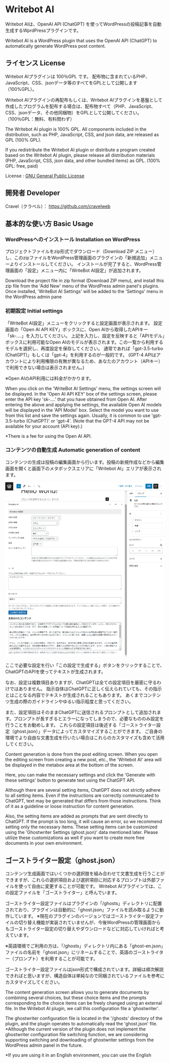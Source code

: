 # Writebot AI

Writebot AIは、OpenAI API (ChatGPT) を使ってWordPressの投稿記事を自動生成するWprdPressプラグインです。

Writebot AI is a WordPress plugin that uses the OpenAI API (ChatGPT) to automatically generate WordPress post content.

## ライセンス License

Writebot AIプラグインは 100％GPL です。
配布物に含まれているPHP、JavaScript、CSS、jsonデータ等のすべてをGPLとして公開します（100%GPL）。

Writebot AIプラグインの再配布もしくは、Writebot AIプラグインを基盤として作成したプログラムを配布する場合は、配布物すべて（PHP、JavaScript、CSS、jsonデータ、その他同梱物）をGPLとして公開してください。
（100％GPL：無料、有料問わず）

The Writebot AI plugin is 100% GPL.
All components included in the distribution, such as PHP, JavaScript, CSS, and json data, are released as GPL (100% GPL).

If you redistribute the Writebot AI plugin or distribute a program created based on the Writebot AI plugin, please release all distribution materials (PHP, JavaScript, CSS, json data, and other bundled items) as GPL.
(100% GPL: free, paid)

License : [GNU General Public License](http://www.gnu.org/licenses/gpl-2.0.html)

## 開発者 Developer

Cravel（クラベル）： https://github.com/cravelweb

## 基本的な使い方 Basic Usage

### WordPressへのインストール Installation on WordPress

プロジェクトファイルをzip形式でダウンロード（Download ZIP メニュー）し、このzipファイルをWordPress管理画面のプラグインの「新規追加」メニューよりインストールしてください。
インストールが完了すると、WordPress管理画面の「設定」メニュー内に「WriteBot AI設定」が追加されます。

Download the project file in zip format (Download ZIP menu), and install this zip file from the 'Add New' menu of the WordPress admin panel's plugins.
Once installed, 'WriteBot AI Settings' will be added to the 'Settings' menu in the WordPress admin pane

### 初期設定 Initial settings

「WriteBot AI設定」メニューをクリックすると設定画面が表示されます。
設定画面の「Open AI API KEY」ボックスに、Open AIから取得したAPIキー「sk-....」を入力してください。
上記を入力し、設定を反映すると「APIモデル」ボックスに利用可能なOpen AIのモデルが表示されます。この一覧から利用するモデルを選択し、再度設定を保存してください。
通常であれば「gpt-3.5-turbo (ChatGPT)」もしくは「gpt-4」を利用するのが一般的です。
(GPT-4 APIはアカウントにより利用権限の有無が異なるため、あなたのアカウント（APIキー）で利用できない場合は表示されません。)

※Open AIのAPI利用には料金がかかります。

When you click on the 'WriteBot AI Settings' menu, the settings screen will be displayed.
In the 'Open AI API KEY' box of the settings screen, please enter the API key 'sk-....' that you have obtained from Open AI.
After entering the above and applying the settings, the available Open AI models will be displayed in the 'API Model' box. Select the model you want to use from this list and save the settings again.
Usually, it is common to use 'gpt-3.5-turbo (ChatGPT)' or 'gpt-4'.
(Note that the GPT-4 API may not be available for your account (API key).)

*There is a fee for using the Open AI API.

### コンテンツの自動生成 Automatic generation of content

コンテンツの生成は投稿の編集画面から行います。投稿の新規作成などから編集画面を開くと画面下のメタボックスエリアに「Writebot AI」エリアが表示されます。

![コンテンツ生成画面](https://github.com/cravelweb/writebot/blob/main/img/manual_001.png)

ここで必要な設定を行い「この設定で生成する」ボタンをクリックすることで、ChatGPTのAPIを使ってテキストが生成されます。

なお、設定は複数項目ありますが、ChatGPTは全ての設定項目を厳密に守るわけではありません。
指示自体はChatGPTに正しく伝えられていても、その指示とはことなる内容でテキストが生成されることもあります。
あくまでコンテンツ生成の際のガイドラインやゆるい指示程度と思ってください。

また、設定項目はそのままChatGPTに送信されるプロンプトとして追加されます。プロンプトが長すぎるとエラーになってしまうので、必要なもののみ設定を行うことをお勧めします。
これらの設定項目は後述する「ゴーストライター設定（ghost.json）」データによってカスタマイズすることができます。
ご自身の環境でより自由な文書生成を行いたい場合はこれらのカスタマイズも含めて活用してください。

Content generation is done from the post editing screen. When you open the editing screen from creating a new post, etc., the 'Writebot AI' area will be displayed in the metabox area at the bottom of the screen.

Here, you can make the necessary settings and click the 'Generate with these settings' button to generate text using the ChatGPT API.

Although there are several setting items, ChatGPT does not strictly adhere to all setting items.
Even if the instructions are correctly communicated to ChatGPT, text may be generated that differs from those instructions.
Think of it as a guideline or loose instruction for content generation.

Also, the setting items are added as prompts that are sent directly to ChatGPT. If the prompt is too long, it will cause an error, so we recommend setting only the necessary items.
These setting items can be customized using the 'Ghostwriter Settings (ghost.json)' data mentioned later.
Please utilize these customizations as well if you want to create more free documents in your own environment.


## ゴーストライター設定（ghost.json）

コンテンツ生成画面ではいくつかの選択肢を組み合わせて文書生成を行うことができますが、これらの選択項目および選択項目に対応するプロンプトは外部ファイルを使って自由に変更することが可能です。
Writebot AIプラグインでは、この設定ファイルを「ゴーストライター」と呼んでいます。

ゴーストライター設定ファイルはプラグインの「/ghosts」ディレクトリに配置されており、プラグインは自動的に「ghost.json」ファイルを読み取るように動作しています。
※現在のプラグインのバージョンではゴーストライター設定ファイルの切り替え機能が実装されていませんが、今後WordPressの管理画面からもゴーストライター設定の切り替えやダウンロードなどに対応していければと考えています。

※英語環境でご利用の方は、「/ghosts」ディレクトリ内にある「ghost-en.json」ファイルの名前を「ghost.json」にリネームすることで、英語のゴーストライター（プロンプト）を利用することが可能です。

ゴーストライター設定ファイルはjson形式で構成されています。詳細は順次解説できればと思いますが、構造自体は単純なので同梱されているファイルを参考にカスタマイズしてください。

The content generation screen allows you to generate documents by combining several choices, but these choice items and the prompts corresponding to the choice items can be freely changed using an external file.
In the Writebot AI plugin, we call this configuration file a 'ghostwriter'.

The ghostwriter configuration file is located in the '/ghosts' directory of the plugin, and the plugin operates to automatically read the 'ghost.json' file.
*Although the current version of the plugin does not implement the ghostwriter configuration file switching function, we are considering supporting switching and downloading of ghostwriter settings from the WordPress admin panel in the future.

*If you are using it in an English environment, you can use the English


